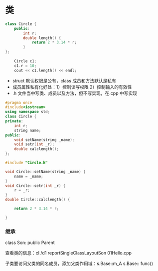 # 类

```C++
class Circle {
	public:
		int r;
		double length() {
			return 2 * 3.14 * r;
		}
};
	
	Circle c1;
	c1.r = 10;
	cout << c1.length() << endl;
```



- struct 默认权限是公有，class 成员和方法默认是私有
- 成员属性私有化好处：1）控制读写权限 2）控制输入的有效性
- .h 文件当中写类、成员以及方法，但不写实现，在.cpp 中写实现

```C++
#pragma once
#include<iostream>
using namespace std;
class Circle {
private:
	int r;
	string name;
public:
	void setName(string _name);
	void setr(int _r);
	double calclength();
};
```

```C++
#include "Circle.h"

void Circle::setName(string _name) {
	name = _name;
}
void Circle::setr(int _r) {
	r = _r;
}
double Circle::calclength() {

	return 2 * 3.14 * r;

}
```

### 继承

class Son: public Parent

查看类的信息：cl /d1 reportSingleClassLayoutSon 01Hello.cpp

子类要访问父类的同名成员，添加父类作用域：s.Base::m_A  s.Base:: func()

 